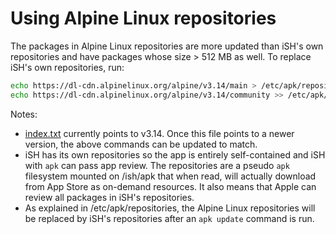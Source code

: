 # Using Alpine Linux repositories

The packages in Alpine Linux repositories are more updated than iSH's own repositories and have packages whose size > 512 MB as well. To replace iSH's own repositories, run:
<!-- 3.13+ is not used due to missing seccomp(2) support -->
```sh
echo https://dl-cdn.alpinelinux.org/alpine/v3.14/main > /etc/apk/repositories
echo https://dl-cdn.alpinelinux.org/alpine/v3.14/community >> /etc/apk/repositories
```

Notes:

- [index.txt](https://github.com/ish-app/ish/blob/master/deps/aports/community/x86/index.txt) currently points to v3.14. Once this file points to a newer version, the above commands can be updated to match.
- iSH has its own repositories so the app is entirely self-contained and iSH with `apk` can pass app review. The repositories are a pseudo `apk` filesystem mounted on /ish/apk that when read, will actually download from App Store as on-demand resources. It also means that Apple can review all packages in iSH's repositories.
- As explained in /etc/apk/repositories, the Alpine Linux repositories will be replaced by iSH's repositories after an `apk update` command is run.
